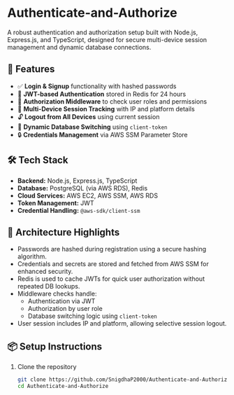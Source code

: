 # Authenticate-and-Authorize

A robust authentication and authorization setup built with Node.js, Express.js, and TypeScript, designed for secure multi-device session management and dynamic database connections.

## 🚀 Features

- ✅ **Login & Signup** functionality with hashed passwords
- 🔐 **JWT-based Authentication** stored in Redis for 24 hours
- 🧠 **Authorization Middleware** to check user roles and permissions
- 🔁 **Multi-Device Session Tracking** with IP and platform details
- 🔓 **Logout from All Devices** using current session
- 🔄 **Dynamic Database Switching** using `client-token`
- 🔒 **Credentials Management** via AWS SSM Parameter Store

## 🛠️ Tech Stack

- **Backend:** Node.js, Express.js, TypeScript
- **Database:** PostgreSQL (via AWS RDS), Redis
- **Cloud Services:** AWS EC2, AWS SSM, AWS RDS
- **Token Management:** JWT
- **Credential Handling:** `@aws-sdk/client-ssm`

## 🧩 Architecture Highlights

- Passwords are hashed during registration using a secure hashing algorithm.
- Credentials and secrets are stored and fetched from AWS SSM for enhanced security.
- Redis is used to cache JWTs for quick user authorization without repeated DB lookups.
- Middleware checks handle:
  - Authentication via JWT
  - Authorization by user role
  - Database switching logic using `client-token`
- User session includes IP and platform, allowing selective session logout.

## 📦 Setup Instructions

1. Clone the repository
   ```bash
   git clone https://github.com/SnigdhaP2000/Authenticate-and-Authorize.git
   cd Authenticate-and-Authorize
   ```
